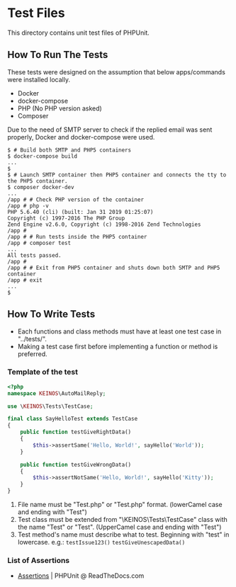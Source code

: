 # Test Files

This directory contains unit test files of PHPUnit.

## How To Run The Tests

These tests were designed on the assumption that below apps/commands were installed locally.

- Docker
- docker-compose
- PHP (No PHP version asked)
- Composer

Due to the need of SMTP server to check if the replied email was sent properly, Docker and docker-compose were used.

```shellsession
$ # Build both SMTP and PHP5 containers
$ docker-compose build
...
$
$ # Launch SMTP container then PHP5 container and connects the tty to the PHP5 container.
$ composer docker-dev
...
/app # # Check PHP version of the container
/app # php -v
PHP 5.6.40 (cli) (built: Jan 31 2019 01:25:07)
Copyright (c) 1997-2016 The PHP Group
Zend Engine v2.6.0, Copyright (c) 1998-2016 Zend Technologies
/app #
/app # # Run tests inside the PHP5 container
/app # composer test
...
All tests passed.
/app #
/app # # Exit from PHP5 container and shuts down both SMTP and PHP5 container
/app # exit
...
$
```

## How To Write Tests

- Each functions and class methods must have at least one test case in "../tests/".
- Making a test case first before implementing a function or method is preferred.

### Template of the test

```php
<?php
namespace KEINOS\AutoMailReply;

use \KEINOS\Tests\TestCase;

final class SayHelloTest extends TestCase
{
    public function testGiveRightData()
    {
        $this->assertSame('Hello, World!', sayHello('World'));
    }

    public function testGiveWrongData()
    {
        $this->assertNotSame('Hello, World!', sayHello('Kitty'));
    }
}
```

1. File name must be "<functionName>Test.php" or "<methodName>Test.php" format. (lowerCamel case and ending with "Test")
2. Test class must be extended from "\KEINOS\Tests\TestCase" class with the name "<FunctionName>Test" or "<MethodName>Test". (UpperCamel case and ending with "Test")
3. Test method's name must describe what to test. Beginning with "test" in lowercase. e.g.: `testIssue123()` `testGiveUnescapedData()`

### List of Assertions

- [Assertions](https://phpunit.readthedocs.io/en/latest/assertions.html) | PHPUnit @ ReadTheDocs.com
